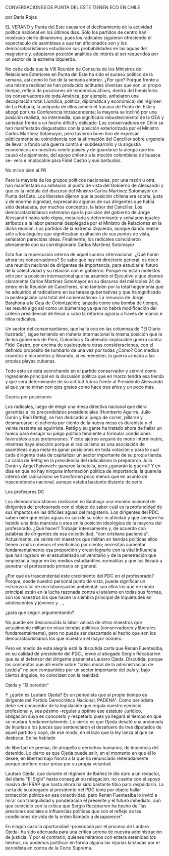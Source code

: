 CONVERSACIONES DE PUNTA DEL ESTE TIENEN ECO EN CHILE 

por Daría Rojas

EL VERANO y Punta del Este causaron el declinamiento de la actividad política nacional en los últimos días\. Sólo los partidos de centro han mostrado cierto dinamismo, pues los radicales siguieron ofreciendo el espectáculo de asambleas a que tan aficionados son y los demócratacristianos estudiaron sus probabilidades en las aguas del magisterio y\. adoptaron posición analítica de interés al ser requeridos por un sector de la extrema izquierda\.

No cabe duda que la VIIl Reunión de Consulta de los Ministros de Relaciones Exteriores en Punta del Este ha sido el suceso político de la semana, así como lo fue de la semana anterior\. ¿Por qué? Porque frente a una misma realidad se han producido actitudes diversas que son, al propio tiempo, reflejo de posiciones dé tendencias afines, dentro del hemisferio: los conservadores de toda América, por ejemplo, anhelaron una decapitación total \(Jurídica, política, diplomática y económica\) del régimen de La Habana; la antípoda de ellos anheló el fracaso de Punta del Este y abogó por una Conferencia intrascendente; la mayoría se inclinó por una posición realista, no intermedia, que significara robustecimiento de la OEA y seriedad frente a un hecho difícil y delicado\. Los conservadores en Chile se han manifestado disgustados con la posición exteriorizada por el Ministro Carlos Martínez Sotomayor, pero tuvieron buen tino de expresar públicamente su coincidencia con la afirmación del Canciller sobre urgencia de llevar a fondo una guerra contra el subdesarrollo y la angustia económicos en nuestros veinte países y de guardarse la alergia que les causó el alejamiento, del apoyo chileno a la moción colombiana de huasca se\- vera e implacable para Fidel Castro y sus barbudos\.

No miran bien al PR 

Pero la mayoría de los grupos políticos nacionales, por una razón u otra, han manifestado su adhesión al punto de vista del Gobierno de Alessandri y que es la médula del discurso del Ministro Carlos Martínez Sotomayor en Punta del Este\. Los liberales dijeron que la posición chilena era sobria, justa y de enorme dignidad, expresando algunos de sus dirigentes que había sido destacada, por muchos conceptos, la labor del Canciller\. Los democratacristianos estimaron que la posición del gobierno de Jorge Alessandri había sido digna, mesurada y determinante y señalaron iguales atributos a la labor personal desplegada por el Ministro de Relaciones en la dicha reunión\. Los partidos de la extrema izquierda, aunque dando realce sólo a los ángulos que significaban exaltación de sus puntos de vista, señalaron parecidas ideas\. Finalmente, los radicales coincidieron plenamente con su correligionario Carlos Martínez Sotomayor 

Esta fue la repercusión interna de aquel suceso internacional\. ¿Qué harán ahora los conservadores? Se sabe que hay mi directorio general, es decir una reunión nacional de dirigentes de importancia, para estudiar el futuro de la colectividad y su relación con el gobierno\. Porque no están molestos sólo por la posición internacional que ha asumido el Ejecutivo y que planteó claramente Carlos Martínez Sotomayor en su discurso del miércoles 24 de enero en la Reunión de Cancilleres, sino también por la total hegemonía que ha adquirido el radicalismo en las tareas gubernativas y que ha significado la postergación casi total del conservatismo\. La renuncia de Jorge Barahona a la Caja de Colonización; lanzada como una bomba de tiempo, les resultó algo así como un búmerang ya que no habrá modificación del criterio presidencial de llevar a cabo la reforma agraria a través de manos e hilos radicales\.

 Un sector del conservantismo, que halla eco en las columnas de ''El Diario Ilustrado", sigue teniendo en materia internacional la misma posición que la de los gobiernos de Perú, Colombia y Guatemala: implacable guerra contra Fidel Castro, por encima de cualesquiera otras consideraciones, con el definido propósito de tumbarlo de una vez por todas ¿Cómo? Con medios cruentos e incruentos y llevando, si es menester, la guerra armada a las propias playas cubanas\. 

Todo esto se está aconchando en el partido conservador y servirá como ingrediente principal en la discusión política que en marzo tendrá esa tienda y que será determinante de su actitud futura frente al Presidente Alessandri al que ya no miran con ojos gratos como hace tres años y un poco más\.

Guerra por posiciones 

Los radicales, luego de elegir una mesa directiva nacional que diera garantías a los precandidatos presidenciales \(Humberto Aguirre, Julio Durán y Raúl Rettig\), se han dedicado al juego de correr, pillarse y desmarcarse: el ochenta por ciento de la nueva mesa es duranista y el veinte restante es aguirrista\. Rettig y su gente ha tratado ahora de hallar un hueco para encajar su juego político tendiente a formular condiciones favorables a sus pretensiones\. Y este ajetreo seguirá de modo interminable, mientras haya elección porque el radicalismo es una asociación de asambleas cuya meta es ganar posiciones en toda votación y para lo cual cada dirigente trata de capitalizar un sector importante de su propia tienda\. La caída de Rettig en la presidencia del radicalismo la prepararon Julio Durán y Angel Faivovich: ganaron la batalla, pero ¿ganarán la guerra? Y en días en que no hay ninguna información política de importancia, la querella interna del radicalismo se transformó poco menos que en asunto de trascendencia nacional, aunque estaba bastante distante de serlo\.

Los profesores DC 

Los democratacristianos realizaron en Santiago una reunión nacional de dirigentes del profesorado con el objeto de saber cuál es la profundidad de sus impactos en las difíciles aguas del magisterio\. Los dirigentes del PDC\. saben bien que estas aguas no son de su color ni afinidad y que siempre ha habido una tinta marxista o atea en la posición ideológica de la mayoría del profesorado\. ¿Qué hacer? Trabajar intensamente y, de acuerdo con palabras de dirigentes de esa colectividad, "con cristiana paciencia"\. Actualmente, de veinte mil maestros que militan en tiendas políticas ellos tienen a más o menos el veinticinco por ciento; necesitan aumentar fundamentalmente esa proporción y creen lograrlo con la vital influencia que han logrado en el estudiantado universitario y de la penetración que empiezan a lograr en los medios estudiantiles normalitas y que los llevará a penetrar el profesorado primario en general\. 

¿Por qué es trascendental este crecimiento del PDC en el profesorado? Porque, desde nuestro personal punto de vista, puede significar un esfuerzo vital de recristianización ambiental: son ellos los que de modo principal están en la lucha razonada contra el ateísmo en todas sus formas, son los maestros los que hacen la siembra principal de inquietudes en adolescentes y jóvenes y \.\.\.,

¿para qué seguir argumentando? 

No puede ser desconocida la labor valiosa de otros maestros que actualmente militan en otras tiendas políticas \(conservadores y liberales fundamentalmente\), pero no puede ser descartado el hecho que son los demócratacristianos los que muestran el mayor número\. 

Pero en medio de esta alegría está la discutida carta que Renán Fuentealba, en su calidad de presidente del PDC\., envió al abogado Sergio Recabarren que es el defensor del dirigente padenista Lautaro Ojeda\. Discutida, porque los conceptos que allí emite sobre "crisis moral de la administración de justicia" no son compartidos por un sector importante del país y, bajo ciertos ángulos, no coinciden con la realidad\. 

Ojeda y "El paredón" 

Y ¿quién es Lautaro Ojeda? Es un periodista que al propio tiempo es dirigente del Partido Democrático Nacional, PADENA"\. Como periodista debe ser conocedor de la legislación que regula nuestro ejercicio profesional y, sea pésimo \-regular u óptimo ese estatuto Jurídico, obligación suya es conocerlo y respetarlo pues ya llegará el tiempo en que se mudará fundamentalmente\. Lo cierto es que Ojeda desató una andanada de injurias a los jueces que sentenciaron el desafuero de tres diputados de aquel partido y cayó, de ese modo, en el lazo que la ley lanza al que se desboca\. Se ha hablado 

de libertad de prensa, de atropello a derechos humanos, de inocencia del detenido\. Lo cierto es que Ojeda puede salir, en el momento en que él lo desee, en libertad bajo fianza a la que ha renunciado reiteradamente porque prefiere estar preso por su propia voluntad\. 

Lautaro Ojeda, que durante el régimen de Ibáñez le dio duro a un redactor, del diario "El Siglo" hasta conseguir su relegación, no cuenta con el apoyo masivo del FRAP que hasta ahora ha sido bastante tibio para respaldarlo\. La carta de su abogado al presidente del PDC tenía por objeto hallar protección política en esa colectividad, pero Renán Fuentealba lo invitó a mirar con tranquilidad y ponderación el presente y el futuro inmediato, aun que coincidió con la crítica que Sergio Recabarren ha hecho de "las presiones sociales e influencias políticas que son el reflejo de las condiciones de vida de la orden llamado a desaparecer"\. 

En ningún caso la oportunidad \-provocada por el proceso de Lautaro Ojeda\- ha sido adecuada para una crítica serena de nuestra administración de justicia\. Y por el contrario, quienes miramos con entera serenidad los hechos, no podemos justificar en forma alguna las injurias lanzadas por el periodista en contra de la Corte Suprema\. 

